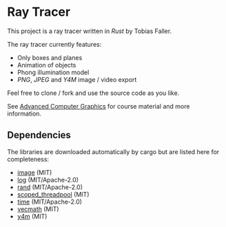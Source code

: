 Ray Tracer
==========

This project is a ray tracer written in *Rust* by Tobias Faller.

The ray tracer currently features:

 - Only boxes and planes
 - Animation of objects
 - Phong illumination model
 - *PNG*, *JPEG* and *Y4M* image / video export

Feel free to clone / fork and use the source code as you like.

See [Advanced Computer Graphics](https://cg.informatik.uni-freiburg.de/teaching.htm) for course material and more information.

Dependencies
------------

The libraries are downloaded automatically by cargo but are listed here for completeness:

 - [image](https://crates.io/crates/image) (MIT)
 - [log](https://crates.io/crates/log) (MIT/Apache-2.0)
 - [rand](https://crates.io/crates/rand) (MIT/Apache-2.0)
 - [scoped_threadpool](https://crates.io/crates/scoped_threadpool) (MIT)
 - [time](https://crates.io/crates/time) (MIT/Apache-2.0)
 - [vecmath](https://crates.io/crates/vecmath) (MIT)
 - [y4m](https://crates.io/crates/y4m) (MIT)
 